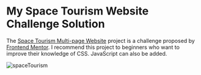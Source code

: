 # My Space Tourism Website Challenge Solution
The [Space Tourism Multi-page Website](https://www.frontendmentor.io/challenges/space-tourism-multipage-website-gRWj1URZ3) project is a challenge  proposed by  [Frontend Mentor](https://www.frontendmentor.io/). 
I recommend this project to beginners who want to improve their knowledge of CSS. 
JavaScript can also be added.

![spaceTourism](https://user-images.githubusercontent.com/60264357/146374955-67ad0a2b-e225-4821-8154-6eaa3cdbf90a.jpg)
